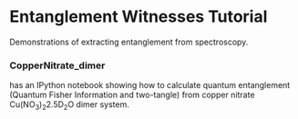 # Entanglement Witnesses Tutorial
Demonstrations of extracting entanglement from spectroscopy.

### CopperNitrate_dimer
has an IPython notebook showing how to calculate quantum entanglement (Quantum Fisher Information and two-tangle) from copper nitrate Cu(NO$_3$)$_2$2.5D$_2$O dimer system. 
